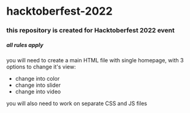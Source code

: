# hacktoberfest-2022

### this repository is created for Hacktoberfest 2022 event

##### all rules apply

you will need to create a main HTML file with single homepage, with 3 options to change it's view:
- change into color
- change into slider
- change into video

you will also need to work on separate CSS and JS files
